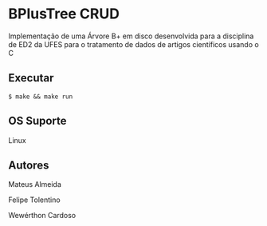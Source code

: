 # BPlusTree CRUD

Implementação de uma Árvore B+ em disco desenvolvida para a disciplina de ED2 da UFES para o tratamento de dados de artigos científicos usando o C 


## Executar

```$ make && make run```

## OS Suporte

Linux

## Autores

Mateus Almeida

Felipe Tolentino

Wewérthon Cardoso

